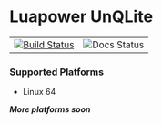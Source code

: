 # Luapower UnQLite

| | |
|-|-|
| [![Build Status](https://drone.io/github.com/coronium-io/luapower-unqlite/status.png)](https://drone.io/github.com/coronium-io/luapower-unqlite/latest) | ![Docs Status](https://readthedocs.org/projects/luapower-unqlite/badge/) |

### Supported Platforms

* Linux 64

***More platforms soon***
